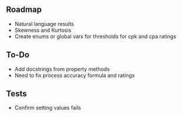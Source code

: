 ## Roadmap

- Natural language results
- Skewness and Kurtosis
- Create enums or global vars for thresholds for cpk and cpa ratings

## To-Do

- Add docstrings from property methods
- Need to fix process accuracy formula and ratings

## Tests

- Confirm setting values fails 